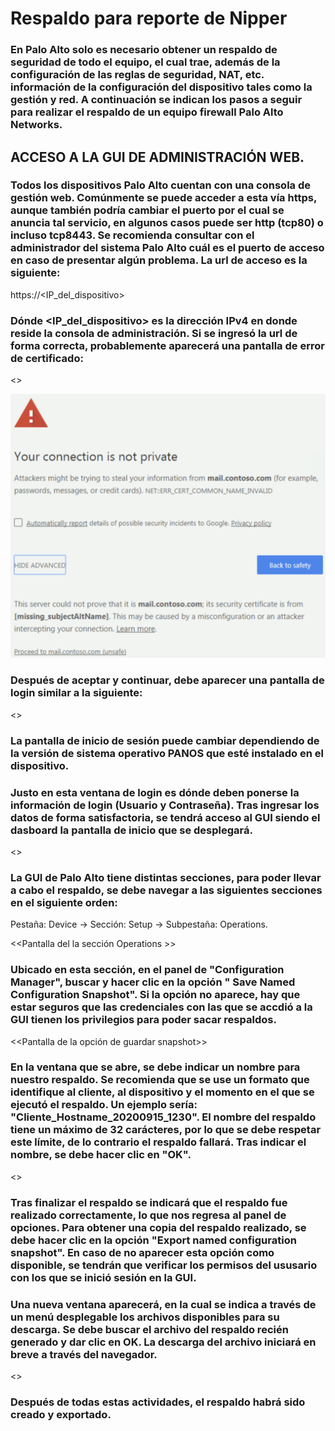 # Respaldo para reporte de Nipper

### En Palo Alto solo es necesario obtener un respaldo de seguridad de todo el equipo, el cual trae, además de la configuración de las reglas de seguridad, NAT, etc. información de la configuración del dispositivo tales como la gestión y red. A continuación se indican los pasos a seguir para realizar el respaldo de un equipo firewall Palo Alto Networks.

## ACCESO A LA GUI DE ADMINISTRACIÓN WEB.

### Todos los dispositivos Palo Alto cuentan con una consola de gestión web. Comúnmente se puede acceder a esta vía https, aunque también podría cambiar el puerto por el cual se anuncia tal servicio, en algunos casos puede ser http (tcp80) o incluso tcp8443. Se recomienda consultar con el administrador del sistema Palo Alto cuál es el puerto de acceso en caso de presentar algún problema. La url de acceso es la siguiente:

https://<IP_del_dispositivo>

### Dónde <IP_del_dispositivo> es la dirección IPv4 en donde reside la consola de administración. Si se ingresó la url de forma correcta, probablemente aparecerá una pantalla de error de certificado:

<<Pantalla de error de certificado>>

![Resp_PAN00001.png](https://raw.githubusercontent.com/EgaleanaDexperts/services-manual/master/manual/Images/Resp_PAN00001.png)


### Después de aceptar y continuar, debe aparecer una pantalla de login similar a la siguiente:

<<Pantalla de login de palo Alto>>

### La pantalla de inicio de sesión puede cambiar dependiendo de la versión de sistema operativo PANOS que esté instalado en el dispositivo.

### Justo en esta ventana de login es dónde deben ponerse la información de login (Usuario y Contraseña). Tras ingresar los datos de forma satisfactoria, se tendrá acceso al GUI siendo el dasboard la pantalla de inicio que se desplegará.

<<Pantalla del Dashboard de la GUI de Palo Alto>>

### La GUI de Palo Alto tiene distintas secciones, para poder llevar a cabo el respaldo, se debe navegar a las siguientes secciones en el siguiente orden:

Pestaña: Device -> Sección: Setup -> Subpestaña: Operations.

<<Pantalla del la sección Operations >>

### Ubicado en esta sección, en el panel de "Configuration Manager", buscar y hacer clic en la opción " Save Named Configuration Snapshot". Si la opción no aparece, hay que estar seguros que las credenciales con las que se accdió a la GUI tienen los privilegios para poder sacar respaldos.

<<Pantalla de la opción de guardar snapshot>>

### En la ventana que se abre, se debe indicar un nombre para nuestro respaldo. Se recomienda que se use un formato que identifique al cliente, al dispositivo y el momento en el que se ejecutó el respaldo. Un ejemplo sería: "Cliente_Hostname_20200915_1230". El nombre del respaldo tiene un máximo de 32 carácteres, por lo que se debe respetar este límite, de lo contrario el respaldo fallará. Tras indicar el nombre, se debe hacer clic en "OK".

<<Pantallazo de nombre de respaldo>>

### Tras finalizar el respaldo se indicará que el respaldo fue realizado correctamente, lo que nos regresa al panel de opciones. Para obtener una copia del respaldo realizado, se debe hacer clic en la opción "Export named configuration snapshot". En caso de no aparecer esta opción como disponible, se tendrán que verificar los permisos del ususario con los que se inició sesión en la GUI.

### Una nueva ventana aparecerá, en la cual se indica a través de un menú desplegable los archivos disponibles para su descarga. Se debe buscar el archivo del respaldo recién generado y dar clic en OK. La descarga del archivo iniciará en breve a través del navegador.

<<Pantallazo de descarga de respaldo>>

### Después de todas estas actividades, el respaldo habrá sido creado y exportado.